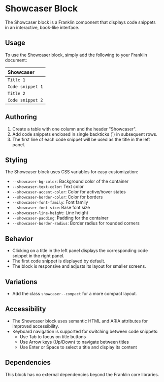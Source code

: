 # Showcaser Block

The Showcaser block is a Franklin component that displays code snippets in an interactive, book-like interface.

## Usage

To use the Showcaser block, simply add the following to your Franklin document:

| Showcaser |
| :---- |
| `Title 1` |
| `Code snippet 1` |
| `Title 2` |
| `Code snippet 2` |

## Authoring

1. Create a table with one column and the header "Showcaser".
2. Add code snippets enclosed in single backticks (`) in subsequent rows.
3. The first line of each code snippet will be used as the title in the left panel.

## Styling

The Showcaser block uses CSS variables for easy customization:

- `--showcaser-bg-color`: Background color of the container
- `--showcaser-text-color`: Text color
- `--showcaser-accent-color`: Color for active/hover states
- `--showcaser-border-color`: Color for borders
- `--showcaser-font-family`: Font family
- `--showcaser-font-size`: Base font size
- `--showcaser-line-height`: Line height
- `--showcaser-padding`: Padding for the container
- `--showcaser-border-radius`: Border radius for rounded corners

## Behavior

- Clicking on a title in the left panel displays the corresponding code snippet in the right panel.
- The first code snippet is displayed by default.
- The block is responsive and adjusts its layout for smaller screens.

## Variations

- Add the class `showcaser--compact` for a more compact layout.

## Accessibility

- The Showcaser block uses semantic HTML and ARIA attributes for improved accessibility.
- Keyboard navigation is supported for switching between code snippets:
  - Use Tab to focus on title buttons
  - Use Arrow keys (Up/Down) to navigate between titles
  - Use Enter or Space to select a title and display its content

## Dependencies

This block has no external dependencies beyond the Franklin core libraries.
